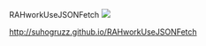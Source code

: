 RAHworkUseJSONFetch ![](https://github.com/Suhogruzz/RAHworkUseJSONFetch/actions/workflows/web.yml/badge.svg)

http://suhogruzz.github.io/RAHworkUseJSONFetch